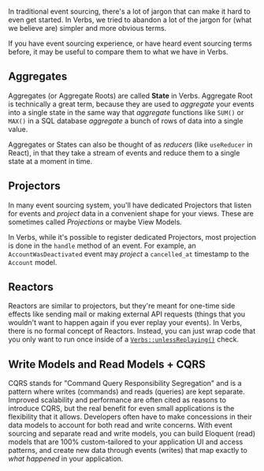 In traditional event sourcing, there's a lot of jargon that can make it hard to even get
started. In Verbs, we tried to abandon a lot of the jargon for (what we believe are) simpler
and more obvious terms.

If you have event sourcing experience, or have heard event sourcing terms before, it may
be useful to compare them to what we have in Verbs.

## Aggregates

Aggregates (or Aggregate Roots) are called **State** in Verbs. Aggregate Root is technically
a great term, because they are used to _aggregate_ your events into a single state in the same
way that _aggregate_ functions like `SUM()` or `MAX()` in a SQL database _aggregate_ a bunch of
rows of data into a single value.

Aggregates or States can also be thought of as _reducers_ (like `useReducer` in React), in that
they take a stream of events and reduce them to a single state at a moment in time.

## Projectors

In many event sourcing system, you'll have dedicated Projectors that listen for events and
_project_ data in a convenient shape for your views. These are sometimes called _Projections_
or maybe View Models.

In Verbs, while it's possible to register dedicated Projectors, most projection is done in
the `handle` method of an event. For example, an `AccountWasDeactivated` event may _project_
a `cancelled_at` timestamp to the `Account` model.

## Reactors

Reactors are similar to projectors, but they're meant for one-time side effects like sending
mail or making external API requests (things that you wouldn't want to happen again if you
ever replay your events). In Verbs, there is no formal concept of Reactors. Instead, you can
just wrap code that you only want to run once inside of a [`Verbs::unlessReplaying()`](/docs/reference/events/) check.

## Write Models and Read Models + CQRS

CQRS stands for "Command Query Responsibility Segregation" and is a pattern where writes (commands)
and reads (queries) are kept separate. Improved scalability and performance are often cited as
reasons to introduce CQRS, but the real benefit for even small applications is the flexibility
that it allows. Developers often have to make concessions in their data models to account for both
read and write concerns. With event sourcing and separate read and write models, you can build
Eloquent (read) models that are 100% custom-tailored to your application UI and access patterns,
and create new data through events (writes) that map exactly to _what happened_ in your application.
